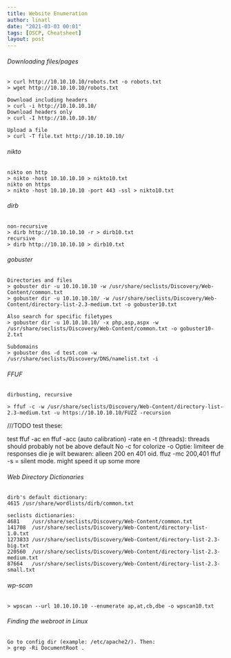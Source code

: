 ```yaml
---
title: Website Enumeration
author: linatl
date: "2021-03-03 00:01"
tags: [OSCP, Cheatsheet]
layout: post
---
```


###### Downloading files/pages
```
> curl http://10.10.10.10/robots.txt -o robots.txt
> wget http://10.10.10.10/robots.txt

Download including headers
> curl -i http://10.10.10.10/
Download headers only
> curl -I http://10.10.10.10/

Upload a file
> curl -T file.txt http://10.10.10.10/
```

###### nikto
```
nikto on http
> nikto -host 10.10.10.10 > nikto10.txt
nikto on https
> nikto -host 10.10.10.10 -port 443 -ssl > nikto10.txt
```

###### dirb
```
non-recursive
> dirb http://10.10.10.10 -r > dirb10.txt
recursive
> dirb http://10.10.10.10 > dirb10.txt
```

###### gobuster
```
Directories and files
> gobuster dir -u 10.10.10.10 -w /usr/share/seclists/Discovery/Web-Content/common.txt
> gobuster dir -u 10.10.10.10/ -w /usr/share/seclists/Discovery/Web-Content/directory-list-2.3-medium.txt -o gobuster10.txt

Also search for specific filetypes
> gobuster dir -u 10.10.10.10/ -x php,asp,aspx -w /usr/share/seclists/Discovery/Web-Content/common.txt -o gobuster10-2.txt

Subdomains
> gobuster dns -d test.com -w /usr/share/seclists/Discovery/DNS/namelist.txt -i
```

###### FFUF
```
dirbusting, recursive

> ffuf -c -w /usr/share/seclists/Discovery/Web-Content/directory-list-2.3-medium.txt -u https://10.10.10.10/FUZZ -recursion

```
///TODO test these:

test ffuf -ac en ffuf -acc (auto calibration)
-rate en -t (threads): threads should probably not be above default
No -c for colorize
 -o <outputfile>
Optie: limiteer de responses die je wilt bewaren: alleen 200 en 401 oid.  ffuz -mc 200,401
ffuf -s = silent mode. might speed it up some more



###### Web Directory Dictionaries
```
dirb's default dictionary:
4615 /usr/share/wordlists/dirb/common.txt

seclists dictionaries:
4681    /usr/share/seclists/Discovery/Web-Content/common.txt
141708  /usr/share/seclists/Discovery/Web-Content/directory-list-1.0.txt
1273833 /usr/share/seclists/Discovery/Web-Content/directory-list-2.3-big.txt
220560  /usr/share/seclists/Discovery/Web-Content/directory-list-2.3-medium.txt
87664   /usr/share/seclists/Discovery/Web-Content/directory-list-2.3-small.txt
```

###### wp-scan
```
> wpscan --url 10.10.10.10 --enumerate ap,at,cb,dbe -o wpscan10.txt
```

###### Finding the webroot in Linux
```
Go to config dir (example: /etc/apache2/). Then:
> grep -Ri DocumentRoot .
```
